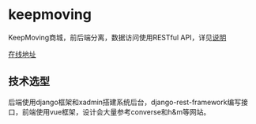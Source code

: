 # keepmoving

KeepMoving商城，前后端分离，数据访问使用RESTful API，详见[说明](https://github.com/Albino1995/KeepMoving_Backend)

[在线地址](http://111.230.186.193:8000/index)

## 技术选型

后端使用django框架和xadmin搭建系统后台，django-rest-framework编写接口，前端使用vue框架，设计会大量参考converse和h&m等网站。

